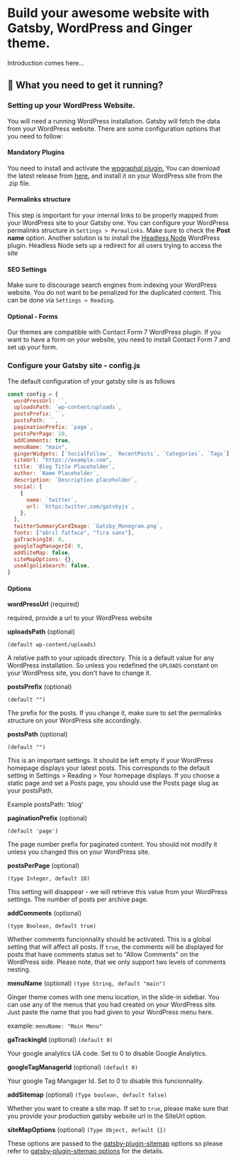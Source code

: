 # Build your awesome website with Gatsby, WordPress and Ginger theme.

Introduction comes here...

## 🚀 What you need to get it running?

### Setting up your WordPress Website.

You will need a running WordPress installation. Gatsby will fetch the data from your WordPress website. There are some configuration options that you need to follow:

#### Mandatory Plugins

You need to install and activate the [wpgraphql plugin.](https:www.wpgraphql.com/) You can download the latest release from [here.](https:github.com/wp-graphql/wp-graphql/releases) and install it on your WordPress site from the .zip file.

#### Permalinks structure

This step is important for your internal links to be properly mapped from your WordPress site to your Gatsby one.
You can configure your WordPress permalinks structure in `Settings > Permalinks`. Make sure to check the **Post name** option.
Another solution is to install the [Headless Node](https://wordpress.org/plugins/headless-mode/) WordPress plugin. Headless Node sets up a redirect for all users trying to access the site

#### SEO Settings

Make sure to discourage search engines from indexing your WordPress website. You do not want to be penalized for the duplicated content. This can be done via `Settings > Reading`.

#### Optional - Forms

Our themes are compatible with Contact Form 7 WordPress plugin. If you want to have a form on your website, you need to install Contact Form 7 and set up your form.

### Configure your Gatsby site - config.js

The default configuration of your gatsby site is as follows

```javascript
const config = {
  wordPressUrl: ``,
  uploadsPath: `wp-content/uploads`,
  postsPrefix: ``,
  postsPath: ``,
  paginationPrefix: `page`,
  postsPerPage: 10,
  addComments: true,
  menuName: "main",
  gingerWidgets: [`SocialFollow`, `RecentPosts`, `Categories`, `Tags`],
  siteUrl: "https://example.com",
  title: `Blog Title Placeholder`,
  author: `Name Placeholder`,
  description: `Description placeholder`,
  social: [
    {
      name: `twitter`,
      url: `https:twitter.com/gatsbyjs`,
    },
  ],
  twitterSummaryCardImage: `Gatsby_Monogram.png`,
  fonts: ["abril fatface", "fira sans"],
  gaTrackingId: 0,
  googleTagManagerId: 0,
  addSiteMap: false,
  siteMapOptions: {},
  useAlgoliaSearch: false,
}
```

#### Options

**wordPressUrl** (required)

required, provide a url to your WordPress website

**uploadsPath** (optional)

`(default wp-content/uploads)`

A relative path to your uploads directory. This is a default value for any WordPress installation. So unless you redefined the `UPLOADS` constant on your WordPress site, you don't have to change it.

**postsPrefix** (optional)

`(default "")`

The prefix for the posts. If you change it, make sure to set the permalinks structure on your WordPress site accordingly.

**postsPath** (optional)

`(default "")`

This is an important settings. It should be left empty if your WordPress homepage displays your latest posts. This corresponds to the default setting in Settings > Reading > Your homepage displays.
If you choose a static page and set a Posts page, you should use the Posts page slug as your postsPath.

Example postsPath: 'blog'

**paginationPrefix** (optional)

`(default 'page')`

The page number prefix for paginated content.
You should not modify it unless you changed this on your WordPress site.

**postsPerPage** (optional)

`(type Integer, default 10)`

This setting will disappear - we will retrieve this value from your WordPress settings.
The number of posts per archive page.

**addComments** (optional)

`(type Boolean, default true)`

Whether comments funcionnality should be activated. This is a global setting that will affect all posts. If `true`, the comments will be displayed for posts that have comments status set to "Allow Comments" on the WordPress side.
Please note, that we only support two levels of comments nesting.

**menuName** (optional)
`(type String, default "main")`

Ginger theme comes with one menu location, in the slide-in sidebar. You can use any of the menus that you had created on your WordPress site. Just paste the name that you had given to your WordPress menu here.

example: `menuName: "Main Menu"`

**gaTrackingId** (optional)
`(default 0)`

Your google analytics UA code. Set to 0 to disable Google Analytics.

**googleTagManagerId** (optional)
`(default 0)`

Your google Tag Mangager Id. Set to 0 to disable this funcionnality.

**addSitemap** (optional)
`(Type boolean, default false)`

Whether you want to create a site map. If set to `true`, please make sure that you provide your production gatsby website url in the SiteUrl option.

**siteMapOptions** (optional)
`(Type Object, default {})`

These options are passed to the [gatsby-plugin-sitemap](https://www.gatsbyjs.org/packages/gatsby-plugin-sitemap/) options so please refer to [gatsby-plugin-sitemap options](https://www.gatsbyjs.org/packages/gatsby-plugin-sitemap/#options) for the details.
